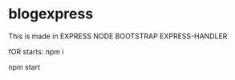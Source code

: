 # blogexpress

This is made  in EXPRESS NODE BOOTSTRAP EXPRESS-HANDLER 


fOR  starts:
npm i 


npm start



